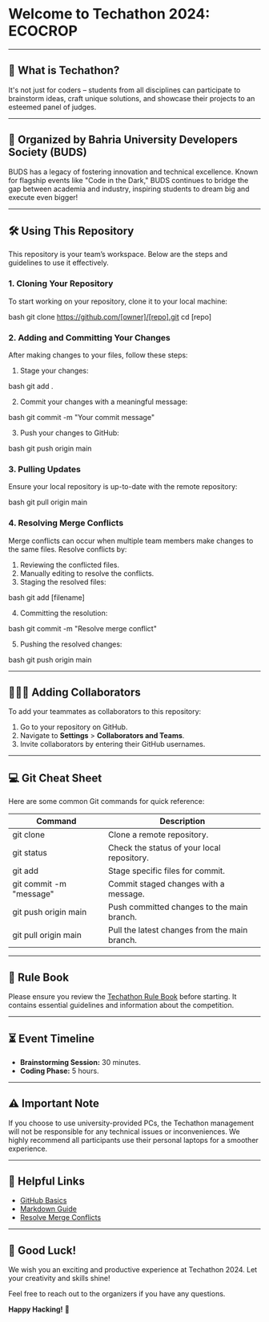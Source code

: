 # Welcome to Techathon 2024: ECOCROP

---

## 🌟 What is Techathon?


It's not just for coders – students from all disciplines can participate to brainstorm ideas, craft unique solutions, and showcase their projects to an esteemed panel of judges.

---

## 🤝 Organized by Bahria University Developers Society (BUDS)

BUDS has a legacy of fostering innovation and technical excellence. Known for flagship events like "Code in the Dark," BUDS continues to bridge the gap between academia and industry, inspiring students to dream big and execute even bigger!

---

## 🛠️ Using This Repository

This repository is your team’s workspace. Below are the steps and guidelines to use it effectively.

### 1. Cloning Your Repository

To start working on your repository, clone it to your local machine:

bash
git clone https://github.com/[owner]/[repo].git
cd [repo]


### 2. Adding and Committing Your Changes

After making changes to your files, follow these steps:

1. Stage your changes:

   
bash
   git add .


2. Commit your changes with a meaningful message:

   
bash
   git commit -m "Your commit message"


3. Push your changes to GitHub:

   
bash
   git push origin main


### 3. Pulling Updates

Ensure your local repository is up-to-date with the remote repository:

bash
git pull origin main


### 4. Resolving Merge Conflicts

Merge conflicts can occur when multiple team members make changes to the same files. Resolve conflicts by:

1. Reviewing the conflicted files.
2. Manually editing to resolve the conflicts.
3. Staging the resolved files:
   
bash
   git add [filename]

4. Committing the resolution:
   
bash
   git commit -m "Resolve merge conflict"

5. Pushing the resolved changes:
   
bash
   git push origin main


---

## 🧑‍🤝‍🧑 Adding Collaborators

To add your teammates as collaborators to this repository:

1. Go to your repository on GitHub.
2. Navigate to **Settings** > **Collaborators and Teams**.
3. Invite collaborators by entering their GitHub usernames.

---

## 💻 Git Cheat Sheet

Here are some common Git commands for quick reference:

| Command | Description |
|---------|-------------|
| git clone <url> | Clone a remote repository. |
| git status | Check the status of your local repository. |
| git add <file> | Stage specific files for commit. |
| git commit -m "message" | Commit staged changes with a message. |
| git push origin main | Push committed changes to the main branch. |
| git pull origin main | Pull the latest changes from the main branch. |

---

## 📘 Rule Book

Please ensure you review the [Techathon Rule Book](https://www.techathon.tech/RuleBook) before starting. It contains essential guidelines and information about the competition.

---

## ⏳ Event Timeline

- **Brainstorming Session:** 30 minutes.
- **Coding Phase:** 5 hours.

---

## ⚠️ Important Note

If you choose to use university-provided PCs, the Techathon management will not be responsible for any technical issues or inconveniences. We highly recommend all participants use their personal laptops for a smoother experience.

---

## 🔗 Helpful Links

- [GitHub Basics](https://docs.github.com/en/get-started/quickstart)
- [Markdown Guide](https://www.markdownguide.org/)
- [Resolve Merge Conflicts](https://docs.github.com/en/get-started/using-git/resolving-merge-conflicts)

---

## 🎉 Good Luck!

We wish you an exciting and productive experience at Techathon 2024. Let your creativity and skills shine!

Feel free to reach out to the organizers if you have any questions.

**Happy Hacking!** 🚀
